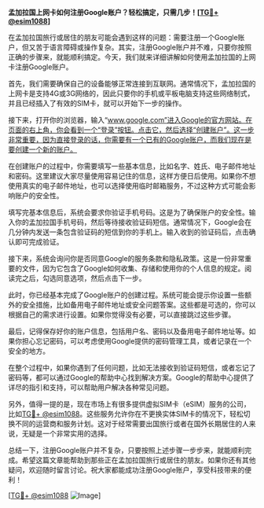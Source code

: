 **孟加拉国上网卡如何注册Google账户？轻松搞定，只需几步！[[TG💪+ @esim1088](https://t.me/s/esim1088)]**

在孟加拉国旅行或居住的朋友可能会遇到这样的问题：需要注册一个Google账户，但又苦于语言障碍或操作复杂。其实，注册Google账户并不难，只要你按照正确的步骤来，就能顺利搞定。今天，我们就来详细讲解如何使用孟加拉国的上网卡注册Google账户。

首先，我们需要确保自己的设备能够正常连接到互联网。通常情况下，孟加拉国的上网卡是支持4G或3G网络的，因此只要你的手机或平板电脑支持这些网络制式，并且已经插入了有效的SIM卡，就可以开始下一步的操作。

接下来，打开你的浏览器，输入“www.google.com”进入Google的官方网站。在页面的右上角，你会看到一个“登录”按钮。点击它，然后选择“创建账户”。这一步非常重要，因为直接登录的话，你需要有一个已有的Google账户，而我们现在是要创建一个新的账户。

在创建账户的过程中，你需要填写一些基本信息，比如名字、姓氏、电子邮件地址和密码。这里建议大家尽量使用容易记住的信息，这样方便日后使用。如果你不想使用真实的电子邮件地址，也可以选择使用临时邮箱服务，不过这种方式可能会影响账户的安全性。

填写完基本信息后，系统会要求你验证手机号码。这是为了确保账户的安全性。输入你的孟加拉国手机号码，然后等待接收验证码短信。通常情况下，Google会在几分钟内发送一条包含验证码的短信到你的手机上。输入收到的验证码后，点击确认即可完成验证。

接下来，系统会询问你是否同意Google的服务条款和隐私政策。这是一份非常重要的文件，因为它包含了Google如何收集、存储和使用你的个人信息的规定。阅读完之后，勾选同意选项，然后点击下一步。

此时，你已经基本完成了Google账户的创建过程。系统可能会提示你设置一些额外的安全措施，比如备用电子邮件地址或安全问题答案。这些都是可选的，你可以根据自己的需求进行设置。如果你觉得没有必要，可以直接跳过这些步骤。

最后，记得保存好你的账户信息，包括用户名、密码以及备用电子邮件地址等。如果你担心忘记密码，可以考虑使用Google提供的密码管理工具，或者记录在一个安全的地方。

在整个过程中，如果你遇到了任何问题，比如无法接收到验证码短信，或者忘记了密码等，都可以通过Google的帮助中心找到解决方案。Google的帮助中心提供了详尽的指引和支持，可以帮助用户解决各种常见问题。

另外，值得一提的是，现在市场上有很多提供虚拟SIM卡（eSIM）服务的公司，比如[TG💪+ @esim1088](https://t.me/s/esim1088)。这些服务允许你在不更换实体SIM卡的情况下，轻松切换不同的运营商和服务计划。这对于经常需要出国旅行或者在国外长期居住的人来说，无疑是一个非常实用的选择。

总结一下，注册Google账户并不复杂，只要按照上述步骤一步步来，就能顺利完成。希望这篇文章能帮助到那些正在孟加拉国旅行或居住的朋友。如果你还有其他疑问，欢迎随时留言讨论。祝大家都能成功注册Google账户，享受科技带来的便利！

[[TG💪+ @esim1088](https://t.me/s/esim1088) ![Image](https://i.postimg.cc/4NQfJmqS/Snipaste-2025-05-13-00-14-12.png)]